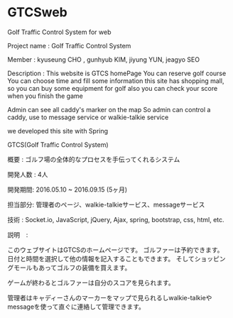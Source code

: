 # GTCSweb
Golf Traffic Control System for web

Project name : Golf Traffic Control System

Member : kyuseung CHO , gunhyub KIM, jiyung YUN, jeagyo SEO

Description :
This website is GTCS homePage
You can reserve golf course
You can choose time and fill some information
this site has shopping mall, so you can buy some equipment for golf
also you can check your score when you finish the game

Admin can see all caddy's marker on the map
So admin can control a caddy, use to message service or walkie-talkie service


we developed this site with Spring

GTCS(Golf Traffic Control System)

概要 : ゴルフ場の全体的なプロセスを手伝ってくれるシステム

開発人数 : 4人

開発期間: 2016.05.10 ~ 2016.09.15 (5ヶ月)

担当部分: 管理者のページ、walkie-talkieサービス、messageサービス

技術 : Socket.io, JavaScript, jQuery, Ajax, spring, bootstrap, css, html, etc.

説明　:

このウェブサイトはGTCSのホームページです。
ゴルファーは予約できます。
日付と時間を選択して他の情報を記入することもできます。
そしてショッピングモールもあってゴルフの装備を買えます。

ゲームが終わるとゴルファーは自分のスコアを見られます。

管理者はキャディーさんのマーカーをマップで見られるしwalkie-talkieやmessageを使って直ぐに連絡して管理できます。
